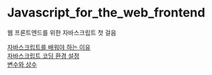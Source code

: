 # Javascript_for_the_web_frontend
웹 프론트엔드를 위한 자바스크립트 첫 걸음

<a href="https://stbhg5.tistory.com/213">자바스크립트를 배워야 하는 이유</a><br/>
<a href="https://stbhg5.tistory.com/216?category=1042422">자바스크립트 코딩 환경 설정</a><br/>
<a href="https://stbhg5.tistory.com/217?category=1042422">변수와 상수</a><br/>
